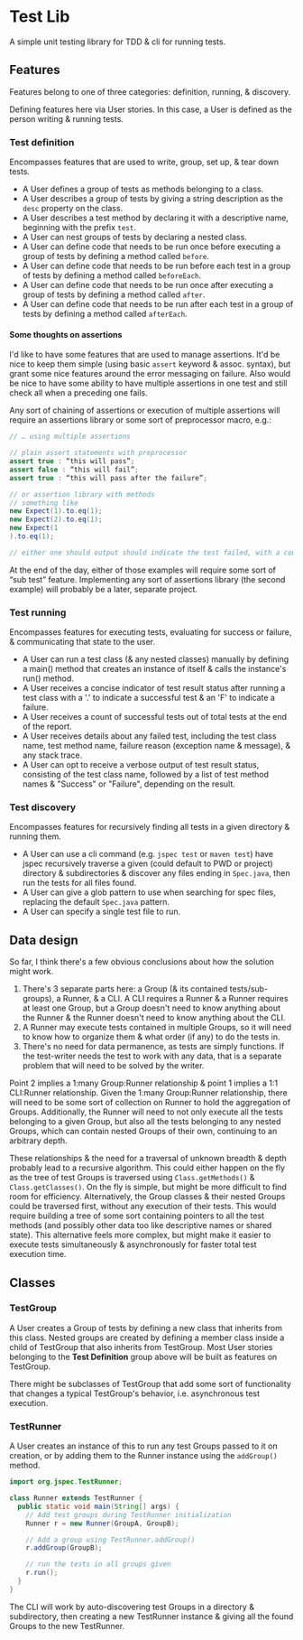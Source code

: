 Test Lib
===

A simple unit testing library for TDD & cli for running tests.

Features
---

Features belong to one of three categories: definition, running, & discovery.

Defining features here via User stories. In this case, a User is defined as the person writing & running tests.

### Test definition

Encompasses features that are used to write, group, set up, & tear down tests.

- A User defines a group of tests as methods belonging to a class.
- A User describes a group of tests by giving a string description as the `desc` property on the class.
- A User describes a test method by declaring it with a descriptive name, beginning with the prefix `test`.
- A User can nest groups of tests by declaring a nested class.
- A User can define code that needs to be run once before executing a group of tests by defining a method called `before`.
- A User can define code that needs to be run before each test in a group of tests by defining a method called `beforeEach`.
- A User can define code that needs to be run once after executing a group of tests by defining a method called `after`.
- A User can define code that needs to be run after each test in a group of tests by defining a method called `afterEach`.

#### Some thoughts on assertions

I'd like to have some features that are used to manage assertions.
It'd be nice to keep them simple (using basic `assert` keyword & assoc. syntax), but grant some nice features around the error messaging on failure.
Also would be nice to have some ability to have multiple assertions in one test and still check all when a preceding one fails.

Any sort of chaining of assertions or execution of multiple assertions will require an assertions library or some sort of preprocessor macro, e.g.:


```java
// … using multiple assertions

// plain assert statements with preprocessor
assert true : “this will pass”;
assert false : “this will fail”;
assert true : “this will pass after the failure”;

// or assertion library with methods
// something like
new Expect(1).to.eq(1);
new Expect(2).to.eq(1);
new Expect(1
).to.eq(1);

// either one should output should indicate the test failed, with a count of “sub-tests” or assertions indicating 2/3 passed
```

At the end of the day, either of those examples will require some sort of “sub test” feature. Implementing any sort of assertions library (the second example) will probably be a later, separate project.

### Test running

Encompasses features for executing tests, evaluating for success or failure, & communicating that state to the user.

- A User can run a test class (& any nested classes) manually by defining a main() method that creates an instance of itself & calls the instance's run() method.
- A User receives a concise indicator of test result status after running a test class with a '.' to indicate a successful test & an 'F' to indicate a failure.
- A User receives a count of successful tests out of total tests at the end of the report.
- A User receives details about any failed test, including the test class name, test method name, failure reason (exception name & message), & any stack trace.
- A User can opt to receive a verbose output of test result status, consisting of the test class name, followed by a list of test method names & "Success" or "Failure", depending on the result.

### Test discovery

Encompasses features for recursively finding all tests in a given directory & running them.

- A User can use a cli command (e.g. `jspec test` or `maven test`) have jspec recursively traverse a given (could default to PWD or project) directory & subdirectories & discover any files ending in `Spec.java`, then run the tests for all files found.
- A User can give a glob pattern to use when searching for spec files, replacing the default `Spec.java` pattern.
- A User can specify a single test file to run.

Data design
---

So far, I think there's a few obvious conclusions about how the solution might work.

1. There's 3 separate parts here: a Group (& its contained tests/sub-groups), a Runner, & a CLI.
  A CLI requires a Runner & a Runner requires at least one Group, but a Group doesn't need to know anything about the Runner & the Runner doesn't need to know anything about the CLI.
2. A Runner may execute tests contained in multiple Groups, so it will need to know how to organize them & what order (if any) to do the tests in.
3. There's no need for data permanence, as tests are simply functions.
  If the test-writer needs the test to work with any data, that is a separate problem that will need to be solved by the writer.

Point 2 implies a 1:many Group:Runner relationship & point 1 implies a 1:1 CLI:Runner relationship.
Given the 1:many Group:Runner relationship, there will need to be some sort of collection on Runner to hold the aggregation of Groups.
Additionally, the Runner will need to not only execute all the tests belonging to a given Group, but also all the tests belonging to any nested Groups, which can contain nested Groups of their own, continuing to an arbitrary depth.

These relationships & the need for a traversal of unknown breadth & depth probably lead to a recursive algorithm.
This could either happen on the fly as the tree of test Groups is traversed using `Class.getMethods()` & `Class.getClasses()`. 
On the fly is simple, but might be more difficult to find room for efficiency.
Alternatively, the Group classes & their nested Groups could be traversed first, without any execution of their tests.
This would require building a tree of some sort containing pointers to all the test methods (and possibly other data too like descriptive names or shared state).
This alternative feels more complex, but might make it easier to execute tests simultaneously & asynchronously for faster total test execution time.

Classes
---

### TestGroup

A User creates a Group of tests by defining a new class that inherits from this class.
Nested groups are created by defining a member class inside a child of TestGroup that also inherits from TestGroup.
Most User stories belonging to the **Test Definition** group above will be built as features on TestGroup.

There might be subclasses of TestGroup that add some sort of functionality that changes a typical TestGroup's behavior, i.e. asynchronous test execution.

### TestRunner

A User creates an instance of this to run any test Groups passed to it on creation, or by adding them to the Runner instance using the `addGroup()` method.

```java
import org.jspec.TestRunner;

class Runner extends TestRunner {
  public static void main(String[] args) {
    // Add test groups during TestRunner initialization
    Runner r = new Runner(GroupA, GroupB);

    // Add a group using TestRunner.addGroup()
    r.addGroup(GroupB);

    // run the tests in all groups given
    r.run();
  }
}
```

The CLI will work by auto-discovering test Groups in a directory & subdirectory, then creating a new TestRunner instance & giving all the found Groups to the new TestRunner.
